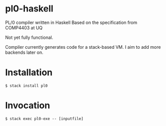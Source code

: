 # pl0-haskell
PL/0 compiler written in Haskell
Based on the specification from COMP4403 at UQ

Not yet fully functional.

Compiler currently generates code for a stack-based VM. I aim to add more backends later on.

# Installation
`$ stack install pl0`

# Invocation
`$ stack exec pl0-exe -- [inputfile]`
